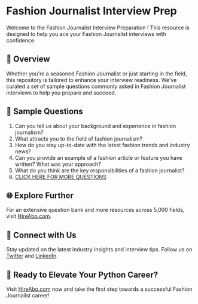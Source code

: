 # Fashion Journalist Interview Prep

Welcome to the Fashion Journalist Interview Preparation ! This resource is designed to help you ace your Fashion Journalist interviews with confidence.

## 🚀 Overview

Whether you're a seasoned Fashion Journalist or just starting in the field, this repository is tailored to enhance your interview readiness. We've curated a set of sample questions commonly asked in Fashion Journalist interviews to help you prepare and succeed.

## 📝 Sample Questions

1. Can you tell us about your background and experience in fashion journalism?
2. What attracts you to the field of fashion journalism?
3. How do you stay up-to-date with the latest fashion trends and industry news?
4. Can you provide an example of a fashion article or feature you have written? What was your approach?
5. What do you think are the key responsibilities of a fashion journalist?
6. [CLICK HERE FOR MORE QUESTIONS](https://hireabo.com/job/8_0_24/Fashion%20Journalist)

## 🌐 Explore Further

For an extensive question bank and more resources across 5,000 fields, visit [HireAbo.com](https://www.hireabo.com).

## 📱 Connect with Us

Stay updated on the latest industry insights and interview tips. Follow us on [Twitter](https://twitter.com/hireabo) and [LinkedIn](https://www.linkedin.com/in/hire-abo-3609972a8/).

## 🚀 Ready to Elevate Your Python Career?

Visit [HireAbo.com](https://www.hireabo.com) now and take the first step towards a successful Fashion Journalist career!